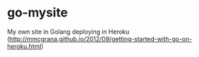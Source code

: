 go-mysite
=========

My own site in Golang deploying in Heroku (http://mmcgrana.github.io/2012/09/getting-started-with-go-on-heroku.html)
